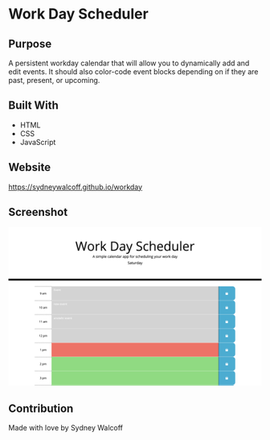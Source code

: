 # Work Day Scheduler 

## Purpose
A persistent workday calendar that will allow you to dynamically add and edit events. It should also color-code event blocks depending on if they are past, present, or upcoming.

## Built With
* HTML
* CSS
* JavaScript

## Website
https://sydneywalcoff.github.io/workday

## Screenshot
![screenshot](./assets/workday-ss.png)

## Contribution
Made with love by Sydney Walcoff
